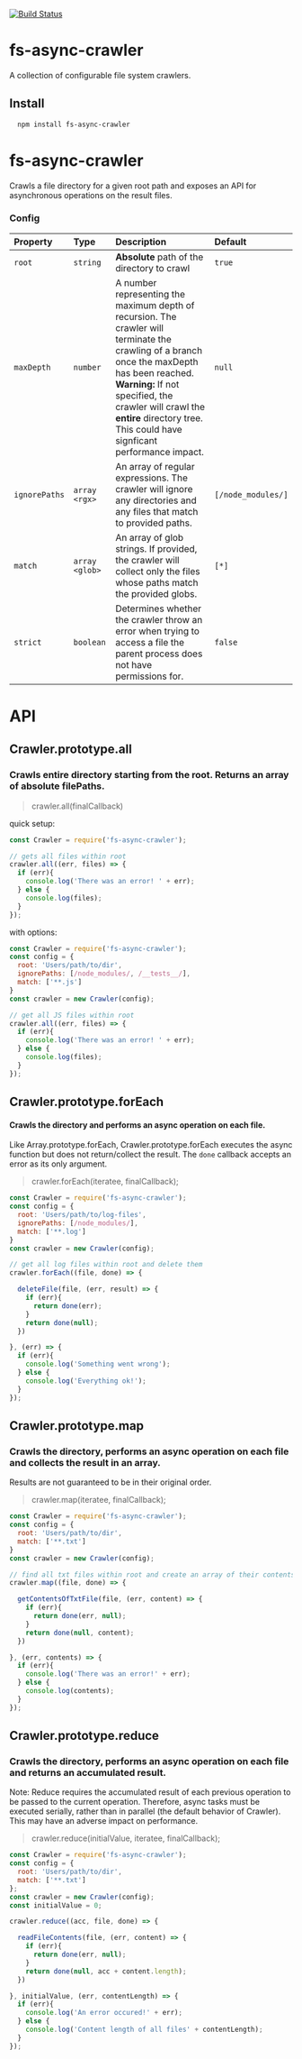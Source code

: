 [![Build Status](https://travis-ci.org/ryanvazquez/fs-async-crawler.svg?branch=master)](https://travis-ci.org/ryanvazquez/fs-async-crawler)

# fs-async-crawler
A collection of configurable file system crawlers.

## **Install**
```sh
  npm install fs-async-crawler
```

# fs-async-crawler
  Crawls a file directory for a given root path and exposes an API for asynchronous operations on the result files.
  
  ### **Config**
  | Property | Type | Description | Default 
  | :------- | :--- | :---------- | :------ |
  | `root` | `string` | **Absolute** path of the directory to crawl | `true`|
  | `maxDepth` | `number` |  A number representing the maximum depth of recursion. The crawler will terminate the crawling of a branch once the maxDepth has been reached. **Warning:** If not specified, the crawler will crawl the **entire** directory tree. This could have signficant performance impact. | `null`
  | `ignorePaths`| `array <rgx>` | An array of regular expressions. The crawler will ignore any directories and any files that match to provided paths. | `[/node_modules/]`
  | `match` | `array <glob>` | An array of glob strings. If provided, the crawler will collect only the files whose paths match the provided globs. | `[*]` 
  | `strict` | `boolean` | Determines whether the crawler throw an error when trying to access a file the parent process does not have permissions for.  | `false` |

    
# **API**
## Crawler.prototype.all

### Crawls entire directory starting from the root. Returns an array of absolute filePaths.

> crawler.all(finalCallback)

quick setup: 
```js
const Crawler = require('fs-async-crawler');

// gets all files within root
crawler.all((err, files) => {
  if (err){
    console.log('There was an error! ' + err);
  } else {
    console.log(files);
  }
});
```

with options:

```js
const Crawler = require('fs-async-crawler');
const config = {
  root: 'Users/path/to/dir',
  ignorePaths: [/node_modules/, /__tests__/],
  match: ['**.js']
}
const crawler = new Crawler(config);

// get all JS files within root
crawler.all((err, files) => {
  if (err){
    console.log('There was an error! ' + err);
  } else {
    console.log(files);
  }
});
```
       
## Crawler.prototype.forEach

#### Crawls the directory and performs an async operation on each file.

Like Array.prototype.forEach, Crawler.prototype.forEach executes the async function but does not return/collect the result. The `done` callback accepts an error as its only argument.

> crawler.forEach(iteratee, finalCallback);

```js
const Crawler = require('fs-async-crawler');
const config = {
  root: 'Users/path/to/log-files',
  ignorePaths: [/node_modules/],
  match: ['**.log']
}
const crawler = new Crawler(config);

// get all log files within root and delete them
crawler.forEach((file, done) => {

  deleteFile(file, (err, result) => {
    if (err){
      return done(err);
    }
    return done(null);
  })

}, (err) => {
  if (err){
    console.log('Something went wrong');
  } else {
    console.log('Everything ok!');
  }
});
```

## Crawler.prototype.map

### Crawls the directory, performs an async operation on each file and collects the result in an array. 

Results are not guaranteed to be in their original order.

> crawler.map(iteratee, finalCallback);

```js
const Crawler = require('fs-async-crawler');
const config = {
  root: 'Users/path/to/dir',
  match: ['**.txt']
}
const crawler = new Crawler(config);

// find all txt files within root and create an array of their contents
crawler.map((file, done) => {

  getContentsOfTxtFile(file, (err, content) => {
    if (err){
      return done(err, null);
    }
    return done(null, content);
  })

}, (err, contents) => {
  if (err){
    console.log('There was an error!' + err);
  } else {
    console.log(contents);
  }
});
```


## Crawler.prototype.reduce

### Crawls the directory, performs an async operation on each file and returns an accumulated result.

Note: Reduce requires the accumulated result of each previous operation to be passed to the current operation. Therefore, async tasks must be executed serially, rather than in parallel (the default behavior of Crawler). This may have an adverse impact on performance.

> crawler.reduce(initialValue, iteratee, finalCallback);


```js
const Crawler = require('fs-async-crawler');
const config = {
  root: 'Users/path/to/dir',
  match: ['**.txt']
};
const crawler = new Crawler(config);
const initialValue = 0;

crawler.reduce((acc, file, done) => {

  readFileContents(file, (err, content) => {
    if (err){
      return done(err, null);
    }
    return done(null, acc + content.length);
  })

}, initialValue, (err, contentLength) => {
  if (err){
    console.log('An error occured!' + err);
  } else {
    console.log('Content length of all files' + contentLength);
  }
});
```
